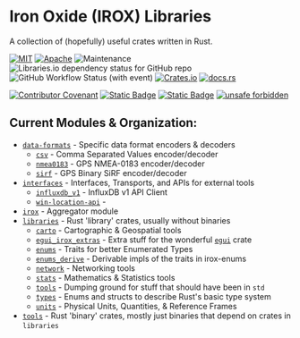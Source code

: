 Iron Oxide (IROX) Libraries
=============================
A collection of (hopefully) useful crates written in Rust.  

[![MIT](https://img.shields.io/badge/license-MIT-blue.svg)](https://github.com/spmadden/irox/blob/master/LICENSE)
[![Apache](https://img.shields.io/badge/license-Apache-blue.svg)](https://github.com/spmadden/irox/blob/master/LICENSE-APACHE)
![Maintenance](https://img.shields.io/maintenance/yes/2023)
![Libraries.io dependency status for GitHub repo](https://img.shields.io/librariesio/github/spmadden/irox)
![GitHub Workflow Status (with event)](https://img.shields.io/github/actions/workflow/status/spmadden/irox/rust.yml)
[![Crates.io](https://img.shields.io/crates/v/irox)](https://crates.io/crates/irox/)
[![docs.rs](https://img.shields.io/docsrs/irox/latest)](https://docs.rs/irox/latest/irox/)

[![Contributor Covenant](https://img.shields.io/badge/Contributor%20Covenant-2.1-4baaaa.svg)](code_of_conduct.md)
[![Static Badge](https://img.shields.io/badge/semver-2.0-blue)](https://semver.org/spec/v2.0.0.html)
[![Static Badge](https://img.shields.io/badge/conventional--commits-1.0-pink)](https://www.conventionalcommits.org/en/v1.0.0/)
[![unsafe forbidden](https://img.shields.io/badge/unsafe-forbidden-success.svg)](https://github.com/rust-secure-code/safety-dance/)

Current Modules & Organization:
-----------------
 * [`data-formats`](./data-formats) - Specific data format encoders & decoders
   * [`csv`](./data-formats/csv) - Comma Separated Values encoder/decoder
   * [`nmea0183`](./data-formats/nmea0183) - GPS NMEA-0183 encoder/decoder
   * [`sirf`](./data-formats/sirf) - GPS Binary SiRF encoder/decoder
 * [`interfaces`](./interfaces) - Interfaces, Transports, and APIs for external tools
   * [`influxdb_v1`](./interfaces/influxdb_v1) - InfluxDB v1 API Client
   * [`win-location-api`](./interfaces/win-location-api) - 
 * [`irox`](./irox) - Aggregator module
 * [`libraries`](./libraries) - Rust 'library' crates, usually without binaries
   * [`carto`](./libraries/carto) - Cartographic & Geospatial tools
   * [`egui_irox_extras`](./libraries/egui_extras) - Extra stuff for the wonderful [`egui`](https://github.com/emilk/egui) crate
   * [`enums`](./libraries/enums) - Traits for better Enumerated Types
   * [`enums_derive`](./libraries/enums_derive) - Derivable impls of the traits in irox-enums
   * [`network`](./libraries/network) - Networking tools
   * [`stats`](./libraries/stats) - Mathematics & Statistics tools
   * [`tools`](./libraries/tools) - Dumping ground for stuff that should have been in `std`
   * [`types`](./libraries/types) - Enums and structs to describe Rust's basic type system
   * [`units`](./libraries/units) - Physical Units, Quantities, & Reference Frames
 * [`tools`](./tools) - Rust 'binary' crates, mostly just binaries that depend on crates in `libraries`
